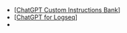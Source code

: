 - [[ChatGPT Custom Instructions Bank]]
- [[ChatGPT for Logseq]]
-

[//begin]: # "Autogenerated link references for markdown compatibility"
[ChatGPT Custom Instructions Bank]: <ChatGPT Custom Instructions Bank> "ChatGPT Custom Instructions Bank"
[ChatGPT for Logseq]: <ChatGPT for Logseq> "ChatGPT for Logseq"
[//end]: # "Autogenerated link references"